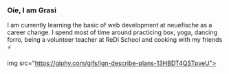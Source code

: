 ### Oie, I am Grasi 

I am currently learning the basic of web development at neuefische as a career change. I spend most of time around practicing box, yoga, dancing forro, being a volunteer teacher at ReDi School and cooking with my friends ⚡

img src="https://giphy.com/gifs/ign-describe-plans-13HBDT4QSTpveU">
  


<!--
**grasipacheco/grasipacheco** is a ✨ _special_ ✨ repository because its `README.md` (this file) appears on your GitHub profile.

<img src="https://media.giphy.com/media/LnQjpWaON8nhr21vNW/giphy.gif" width="60">

Here are some ideas to get you started:

- 🌱 I'm currently learning the basic of web development at neue fische
- 🤔 I’m looking for help with Shell and Markdown. If you stumble upon my profile and have some fun treasure hunt to practice Shell, send me the link :)
- 💬 Ask me about Manaus, Brazilian music and food in general 
- 😄 Pronouns: she/her
-   Fun fact: I decided to live with the person I am living with at the moment based on a five-minute conversation
- 🔭 I’m currently working on ...
- 👯 I’m looking to collaborate on ...
- 📫 How to reach me: ...
-->
